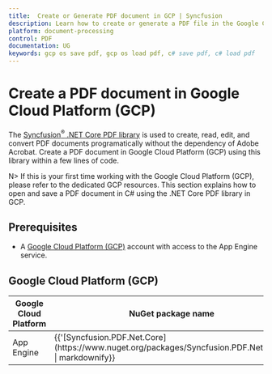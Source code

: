```yaml
---
title:  Create or Generate PDF document in GCP | Syncfusion
description: Learn how to create or generate a PDF file in the Google Cloud Platform (GCP) using Syncfusion .NET Core PDF library without the dependency of Adobe Acrobat.
platform: document-processing
control: PDF
documentation: UG
keywords: gcp os save pdf, gcp os load pdf, c# save pdf, c# load pdf
---
```

# Create a PDF document in Google Cloud Platform (GCP)

The [Syncfusion<sup>&reg;</sup> .NET Core PDF library](https://www.syncfusion.com/document-processing/pdf-framework/net-core) is used to create, read, edit, and convert PDF documents programatically without the dependency of Adobe Acrobat. Create a PDF document in Google Cloud Platform (GCP) using this library within a few lines of code.

N> If this is your first time working with the Google Cloud Platform (GCP), please refer to the dedicated GCP resources. This section explains how to open and save a PDF document in C# using the .NET Core PDF library in GCP.

## Prerequisites 

* A [Google Cloud Platform (GCP)](https://console.cloud.google.com/getting-started) account with access to the App Engine service.

## Google Cloud Platform (GCP)

<table>
<thead>
<tr>
<th>
Google Cloud Platform<br/></th><th>
NuGet package name<br/></th></tr></thead>
<tr>
<td>
App Engine<br/></td><td>
{{'[Syncfusion.PDF.Net.Core](https://www.nuget.org/packages/Syncfusion.PDF.Net.Core)' | markdownify}}<br/>
</td></tr>
</table>

